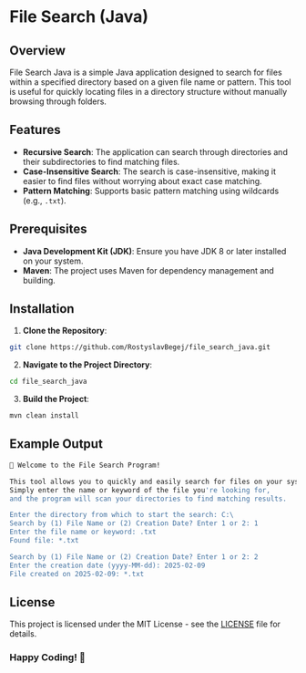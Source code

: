# File Search (Java)

## Overview

File Search Java is a simple Java application designed to search for files within a specified directory based on a given file name or pattern. This tool is useful for quickly locating files in a directory structure without manually browsing through folders. 

## Features

- **Recursive Search**: The application can search through directories and their subdirectories to find matching files.
- **Case-Insensitive Search**: The search is case-insensitive, making it easier to find files without worrying about exact case matching.
- **Pattern Matching**: Supports basic pattern matching using wildcards (e.g., `.txt`).

## Prerequisites

- **Java Development Kit (JDK)**: Ensure you have JDK 8 or later installed on your system.
- **Maven**: The project uses Maven for dependency management and building.

## Installation

1. **Clone the Repository**:
```bash
git clone https://github.com/RostyslavBegej/file_search_java.git
```
2. **Navigate to the Project Directory**:
```bash
cd file_search_java
```
3. **Build the Project**:
```bash
mvn clean install
```

## Example Output

```bash
👋 Welcome to the File Search Program!

This tool allows you to quickly and easily search for files on your system.
Simply enter the name or keyword of the file you're looking for,
and the program will scan your directories to find matching results.

Enter the directory from which to start the search: C:\
Search by (1) File Name or (2) Creation Date? Enter 1 or 2: 1
Enter the file name or keyword: .txt
Found file: *.txt

Search by (1) File Name or (2) Creation Date? Enter 1 or 2: 2
Enter the creation date (yyyy-MM-dd): 2025-02-09
File created on 2025-02-09: *.txt
```

## License

This project is licensed under the MIT License - see the [LICENSE](LICENSE) file for details.

### Happy Coding! 🚀
